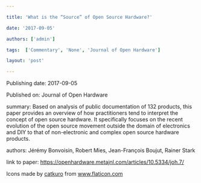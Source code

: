 ---
title: 'What is the “Source” of Open Source Hardware?'
date: '2017-09-05'
authors: ['admin']
tags:  ['Commentary', 'None', 'Journal of Open Hardware']
layout: 'post'
---
Publishing date: 2017-09-05

Published on: Journal of Open Hardware

summary: Based on analysis of public documentation of 132 products, this paper provides an overview of how practitioners tend to interpret the concept of open source hardware. It specifically focuses on the recent evolution of the open source movement outside the domain of electronics and DIY to that of non-electronic and complex open source hardware products. 

authors: Jérémy Bonvoisin,  Robert Mies,  Jean-François Boujut, Rainer Stark

link to paper: https://openhardware.metajnl.com/articles/10.5334/joh.7/

Icons made by <a href="https://www.flaticon.com/free-icon/bookshelves_3576884" title="catkuro">catkuro</a> from <a href="https://www.flaticon.com/" title="Flaticon"> www.flaticon.com</a>